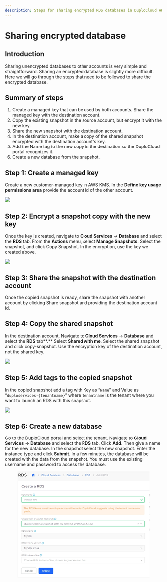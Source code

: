 ```yaml
---
description: Steps for sharing encrypted RDS databases in DuploCloud AWS
---
```


# Sharing encrypted database

## Introduction <a href="#id-0-toc-title" id="id-0-toc-title"></a>

Sharing unencrypted databases to other accounts is very simple and straightforward. Sharing an encrypted database is slightly more difficult. Here we will go through the steps that need to be followed to share the encrypted database.

## Summary of steps

1. Create a managed key that can be used by both accounts. Share the managed key with the destination account.
2. Copy the existing snapshot in the source account, but encrypt it with the new key.
3. Share the new snapshot with the destination account.
4. In the destination account, make a copy of the shared snapshot encrypted with the destination account's key.
5. Add the Name tag to the new copy in the destination so the DuploCloud portal recognizes it.
6. Create a new database from the snapshot.&#x20;

## Step 1: Create a managed key <a href="#id-1-toc-title" id="id-1-toc-title"></a>

Create a new customer-managed key in AWS KMS. In the **Define key usage permissions area** provide the account id of the other account.

![](https://duplocloud.com/wp-content/uploads/2021/11/KMS-other-account.png)

## Step 2: Encrypt a snapshot copy with the new key <a href="#id-2-toc-title" id="id-2-toc-title"></a>

Once the key is created, navigate to **Cloud Services** -> **Database** and select the **RDS** tab. From the **Actions** menu, select **Manage Snapshots**. Select the snapshot, and click Copy Snapshot. In the encryption, use the key we created above.

![](https://duplocloud.com/wp-content/uploads/2021/11/KMS-copy-snapshot.png)

## Step 3: Share the snapshot with the destination account

Once the copied snapshot is ready, share the snapshot with another account by clicking Share snapshot and providing the destination account id.

## Step 4: Copy the shared snapshot <a href="#id-3-toc-title" id="id-3-toc-title"></a>

In the destination account, Navigate to **Cloud Services** -> **Database** and select the **RDS** tab**.** Select **Shared with me**. Select the shared snapshot and click copy-snapshot. Use the encryption key of the destination account, not the shared key.

![](https://duplocloud.com/wp-content/uploads/2021/11/RDS-copysnapshot.png)

## Step 5: Add tags to the copied snapshot <a href="#id-4-toc-title" id="id-4-toc-title"></a>

In the copied snapshot add a tag with Key as “`Name`” and Value as “`duploservices-{tenantname}`” where `tenantname` is the tenant where you want to launch an RDS with this snapshot.

![](https://duplocloud.com/wp-content/uploads/2021/11/RDS-customtag.png)

## Step 6: Create a new database <a href="#id-5-toc-title" id="id-5-toc-title"></a>

Go to the DuploCloud portal and select the tenant. Navigate to **Cloud Services** -> **Database** and select the **RDS** tab. Click **Add**. Then give a name for the new database. In the snapshot select the new snapshot. Enter the instance type and click **Submit**. In a few minutes, the database will be created with the data from the snapshot. You must use the existing username and password to access the database.

<figure><img src="../../../../.gitbook/assets/screenshot-nimbusweb.me-2024.02.19-17_26_33.png" alt=""><figcaption></figcaption></figure>
